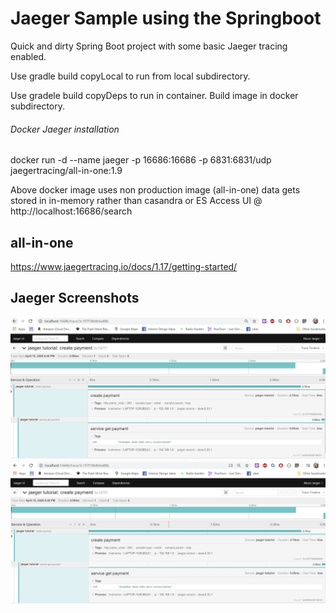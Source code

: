 # Jaeger Sample using the Springboot

Quick and dirty Spring Boot project with some basic Jaeger tracing enabled.

Use gradle build copyLocal to run from local subdirectory.

Use gradele build copyDeps to run in container. Build image in docker subdirectory.

###### Docker Jaeger installation 
docker run -d --name jaeger -p 16686:16686 -p 6831:6831/udp jaegertracing/all-in-one:1.9

Above docker image uses non production image (all-in-one) data gets stored in in-memory rather than casandra or ES
Access UI @ http://localhost:16686/search

all-in-one
----------
https://www.jaegertracing.io/docs/1.17/getting-started/

Jaeger Screenshots
------------------
![](images/with-delay-spans.JPG)
![](images/without-delay-spans.JPG)

